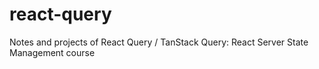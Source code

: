 # react-query
Notes and projects of React Query / TanStack Query: React Server State Management course
